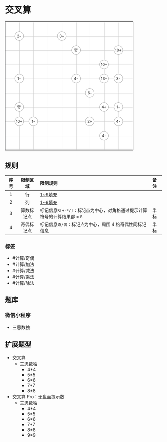 # 交叉算

<!-- START doctoc generated TOC please keep comment here to allow auto update -->
<!-- DON'T EDIT THIS SECTION, INSTEAD RE-RUN doctoc TO UPDATE -->

<!-- END doctoc generated TOC please keep comment here to allow auto update -->

![题](../../../images/sudoku/交叉算.png)

## 规则

<!-- markdownlint-disable MD013 -->

| 序号  | 限制区域  | 限制规则                                         | 备注         |
|:---:|:-----:|:---------------------------------------------|:-----------|
|  1  |   行   | [1~9填充]                                      |            |
|  2  |   列   | [1~9填充]                                      |            |
|  3  | 算数标记点 | 标记信息`R[+-*/]`：标记点为中心，对角格通过提示计算符号的计算结果都 = `R` | 半标         |
|  4  | 奇偶标记点 | 标记信息`奇/偶`：标记点为中心，周围 4 格奇偶性同标记信息              | 半标         |

<!-- markdownlint-enable MD013 -->

### 标签

- #计算/奇偶
- #计算/加法
- #计算/减法
- #计算/乘法
- #计算/除法

## 题库

### 微信小程序

- 三思数独

## 扩展题型

- 交叉算
  - 三思数独
    - 4*4
    - 5*5
    - 6*6
    - 7*7
    - 8*8
- 交叉算 Pro：无盘面提示数
  - 三思数独
    - 4*4
    - 5*5
    - 6*6
    - 7*7
    - 8*8
    - 9*9

[1~9填充]: ../../../rules/rules.md#1to9填充
